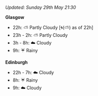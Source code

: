 *Updated: Sunday 29th May 21:30*

**Glasgow**

* 22h: :partly_sunny: Partly Cloudy [:cyclone:(:partly_sunny:) as of 22h]
* 23h - 2h: :partly_sunny: Partly Cloudy
* 3h - 8h: :cloud: Cloudy
* 9h: :umbrella: Rainy

**Edinburgh**

* 22h - 7h: :cloud: Cloudy
* 8h: :umbrella: Rainy
* 9h: :cloud: Cloudy
